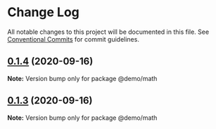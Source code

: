 # Change Log

All notable changes to this project will be documented in this file.
See [Conventional Commits](https://conventionalcommits.org) for commit guidelines.

## [0.1.4](https://github.com/gustavofsantos/monorepo-demo/compare/v0.1.3...v0.1.4) (2020-09-16)

**Note:** Version bump only for package @demo/math






## [0.1.3](https://github.com/gustavofsantos/monorepo-demo/compare/v0.1.2...v0.1.3) (2020-09-16)

**Note:** Version bump only for package @demo/math
